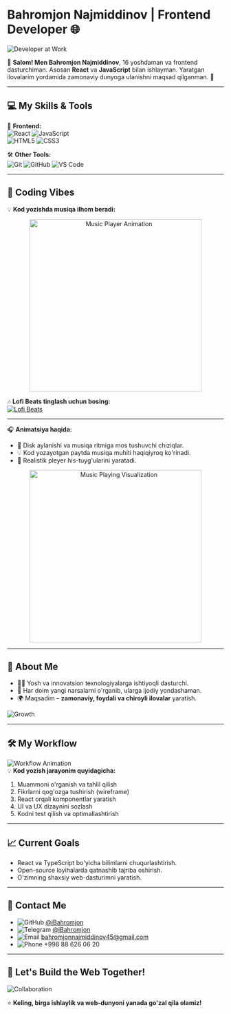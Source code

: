 # Bahromjon Najmiddinov | Frontend Developer 🌐

![Developer at Work](https://media.giphy.com/media/RbDKaczqWovIugyJmW/giphy.gif)

👋 **Salom! Men Bahromjon Najmiddinov**, 16 yoshdaman va frontend dasturchiman. Asosan **React** va **JavaScript** bilan ishlayman. Yaratgan ilovalarim yordamida zamonaviy dunyoga ulanishni maqsad qilganman. 🎯

---

## 💻 My Skills & Tools  
🎨 **Frontend:**  
![React](https://img.shields.io/badge/-React-61DAFB?style=for-the-badge&logo=react&logoColor=white)
![JavaScript](https://img.shields.io/badge/-JavaScript-F7DF1E?style=for-the-badge&logo=javascript&logoColor=black)  
![HTML5](https://img.shields.io/badge/-HTML5-E34F26?style=for-the-badge&logo=html5&logoColor=white)
![CSS3](https://img.shields.io/badge/-CSS3-1572B6?style=for-the-badge&logo=css3)

🛠 **Other Tools:**  
![Git](https://img.shields.io/badge/-Git-F05032?style=for-the-badge&logo=git&logoColor=white)
![GitHub](https://img.shields.io/badge/-GitHub-181717?style=for-the-badge&logo=github)
![VS Code](https://img.shields.io/badge/-VS%20Code-0078D4?style=for-the-badge&logo=visual-studio-code&logoColor=white)

---

## 🎵 Coding Vibes  

💡 **Kod yozishda musiqa ilhom beradi:**  

<div align="center">  
  <img src="https://media.giphy.com/media/5T06ftUX3L39e7lMZk/giphy.gif" alt="Music Player Animation" width="400">  
</div>  

🎶 **Lofi Beats tinglash uchun bosing:**  
[![Lofi Beats](https://img.shields.io/badge/Lofi%20Beats-Play-green?style=for-the-badge&logo=spotify)](https://open.spotify.com/playlist/37i9dQZF1DXcBWIGoYBM5M)

---

🎧 **Animatsiya haqida:**  
- 🎵 Disk aylanishi va musiqa ritmiga mos tushuvchi chiziqlar.  
- 💡 Kod yozayotgan paytda musiqa muhiti haqiqiyroq ko'rinadi.  
- 🚀 Realistik pleyer his-tuyg'ularini yaratadi.

<div align="center">  
  <img src="https://media.giphy.com/media/3o7abldj0b3rxrZUxW/giphy.gif" alt="Music Playing Visualization" width="400">  
</div>  

---

## 🌟 About Me  
- 👨‍💻 Yosh va innovatsion texnologiyalarga ishtiyoqli dasturchi.  
- 🚀 Har doim yangi narsalarni o'rganib, ularga ijodiy yondashaman.  
- 🌍 Maqsadim – **zamonaviy, foydali va chiroyli ilovalar** yaratish.  

![Growth](https://media.giphy.com/media/xT0xeJpnrWC4XWblEk/giphy.gif)

---

## 🛠 My Workflow  
![Workflow Animation](https://media.giphy.com/media/kH6CqYiquZawmU1HI6/giphy.gif)  
💡 **Kod yozish jarayonim quyidagicha:**  
1. Muammoni o'rganish va tahlil qilish  
2. Fikrlarni qog'ozga tushirish (wireframe)  
3. React orqali komponentlar yaratish  
4. UI va UX dizaynini sozlash  
5. Kodni test qilish va optimallashtirish  

---

## 📈 Current Goals  
- React va TypeScript bo'yicha bilimlarni chuqurlashtirish.  
- Open-source loyihalarda qatnashib tajriba oshirish.  
- O'zimning shaxsiy web-dasturimni yaratish.  

---

## 📩 Contact Me  
- ![GitHub](https://img.icons8.com/ios-glyphs/30/000000/github.png) [@iBahromjon](https://github.com/iBahromjon)  
- ![Telegram](https://img.icons8.com/color/30/000000/telegram-app.png) [@iBahromjon](https://t.me/iBahromjon)  
- ![Email](https://img.icons8.com/ios-filled/30/000000/email.png) bahromjonnajmiddinov45@gmail.com  
- ![Phone](https://img.icons8.com/ios-glyphs/30/000000/phone.png) +998 88 626 06 20  

---

## 🎯 Let's Build the Web Together!  
![Collaboration](https://media.giphy.com/media/xT9IgzoKnwFNmISR8I/giphy.gif)

⭐️ **Keling, birga ishlaylik va web-dunyoni yanada go'zal qila olamiz!**
